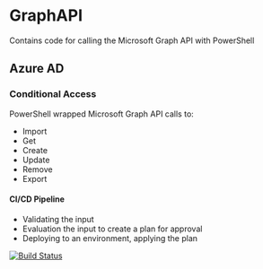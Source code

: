 # GraphAPI
Contains code for calling the Microsoft Graph API with PowerShell
## Azure AD
### Conditional Access
PowerShell wrapped Microsoft Graph API calls to:
- Import
- Get
- Create
- Update
- Remove
- Export
#### CI/CD Pipeline
- Validating the input
- Evaluation the input to create a plan for approval
- Deploying to an environment, applying the plan

[![Build Status](https://dev.azure.com/wesleytrust/GraphAPI/_apis/build/status/wesley-trust.GraphAPIConfig?branchName=main)](https://dev.azure.com/wesleytrust/GraphAPI/_build/latest?definitionId=2&branchName=main)
